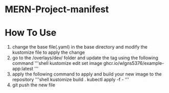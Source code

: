 # MERN-Project-manifest

# How To Use
1. change the base file(.yaml) in the base directory and modify the kustomize file to apply the change
2. go to the /overlays/dev/ folder and update the tag using the following command
'''shell
kustomize edit set image ghcr.io/wlgns5376/example-app:latest
'''
3. apply the following command to apply and build your new image to the repository
'''shell
kustomize build .
kubectl apply -f -
'''
4. git push the new file
